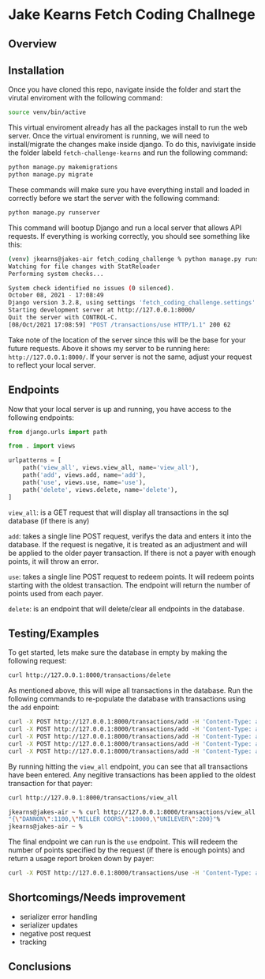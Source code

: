 # Jake Kearns Fetch Coding Challnege
## Overview


## Installation
Once you have cloned this repo, navigate inside the folder and start the virutal enviroment with the following command:
```bash
source venv/bin/active
```
This virtual enviroment already has all the packages install to run the web server. Once the virtual enviroment is running, we will need to install/migrate the changes make inside django. To do this, navivigate inside the folder labeld `fetch-challenge-kearns` and run the following command:

```bash
python manage.py makemigrations
python manage.py migrate
```

These commands will make sure you have everything install and loaded in correctly before we start the server with the following command:

```bash
python manage.py runserver
```

This command will bootup Django and run a local server that allows API requests. If everything is working correctly, you should see something like this:
```bash
(venv) jkearns@jakes-air fetch_coding_challenge % python manage.py runserver
Watching for file changes with StatReloader
Performing system checks...

System check identified no issues (0 silenced).
October 08, 2021 - 17:08:49
Django version 3.2.8, using settings 'fetch_coding_challenge.settings'
Starting development server at http://127.0.0.1:8000/
Quit the server with CONTROL-C.
[08/Oct/2021 17:08:59] "POST /transactions/use HTTP/1.1" 200 62
```
Take note of the location of the server since this will be the base for your future requests. Above it shows my server to be running here: `http://127.0.0.1:8000/`. If your server is not the same, adjust your request to reflect your local server.

## Endpoints
Now that your local server is up and running, you have access to the following endpoints:

```python
from django.urls import path

from . import views

urlpatterns = [
    path('view_all', views.view_all, name='view_all'),
    path('add', views.add, name='add'),
    path('use', views.use, name='use'),
    path('delete', views.delete, name='delete'),
]
```
`view_all`: is a GET request that will display all transactions in the sql database (if there is any)

`add`: takes a single line POST request, verifys the data and enters it into the database. If the request is negative, it is treated as an adjustment and will be applied to the older payer transaction. If there is not a payer with enough points, it will throw an error.

`use`: takes a single line POST request to redeem points. It will redeem points starting with the oldest transaction. The endpoint will return the number of points used from each payer.

`delete`: is an endpoint that will delete/clear all endpoints in the database.

## Testing/Examples

To get started, lets make sure the database in empty by making the following request:
```bash
curl http://127.0.0.1:8000/transactions/delete
```
As mentioned above, this will wipe all transactions in the database. Run the following commands to re-populate the database with transactions using the `add` enpoint:
```bash
curl -X POST http://127.0.0.1:8000/transactions/add -H 'Content-Type: application/json' -d '{"payer": "DANNON", "points": 1000, "timestamp": "2020-11-02T14:00:00Z" }'
curl -X POST http://127.0.0.1:8000/transactions/add -H 'Content-Type: application/json' -d '{"payer": "UNILEVER", "points": 200, "timestamp": "2020-10-31T11:00:00Z" }'
curl -X POST http://127.0.0.1:8000/transactions/add -H 'Content-Type: application/json' -d '{"payer": "MILLER COORS", "points": 10000, "timestamp": "2020-11-01T14:00:00Z"}'
curl -X POST http://127.0.0.1:8000/transactions/add -H 'Content-Type: application/json' -d '{"payer": "DANNON", "points": 300, "timestamp": "2020-10-31T10:00:00Z" }'
curl -X POST http://127.0.0.1:8000/transactions/add -H 'Content-Type: application/json' -d '{"payer": "DANNON", "points": -200, "timestamp": "2020-10-31T15:00:00Z" }'
```

By running hitting the `view_all` endpoint, you can see that all transactions have been entered. Any negitive transactions has been applied to the oldest transaction for that payer:
```bash
curl http://127.0.0.1:8000/transactions/view_all
```
```bash
jkearns@jakes-air ~ % curl http://127.0.0.1:8000/transactions/view_all
"{\"DANNON\":1100,\"MILLER COORS\":10000,\"UNILEVER\":200}"%
jkearns@jakes-air ~ %
```
The final endpoint we can run is the `use` endpoint. This will redeem the number of points specified by the request (if there is enough points) and return a usage report broken down by payer:
```bash
curl -X POST http://127.0.0.1:8000/transactions/use -H 'Content-Type: application/json' -d '{"points": 5000}'
```


## Shortcomings/Needs improvement
- serializer error handling
- serializer updates
- negative post request
- tracking

## Conclusions
